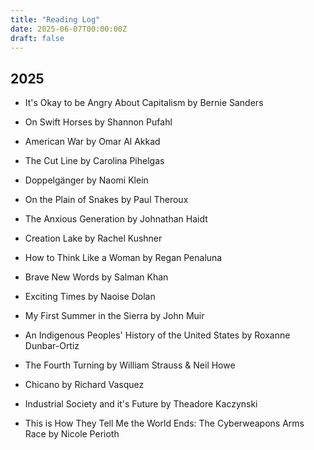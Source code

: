 ```yaml
---
title: "Reading Log"
date: 2025-06-07T00:00:00Z
draft: false
---
```


## 2025

- It's Okay to be Angry About Capitalism by Bernie Sanders

- On Swift Horses by Shannon Pufahl

- American War by Omar Al Akkad 

- The Cut Line by Carolina Pihelgas

- Doppelgänger by Naomi Klein

- On the Plain of Snakes by Paul Theroux

- The Anxious Generation by Johnathan Haidt

- Creation Lake by Rachel Kushner

- How to Think Like a Woman by Regan Penaluna

- Brave New Words by Salman Khan

- Exciting Times by Naoise Dolan

- My First Summer in the Sierra by John Muir

- An Indigenous Peoples' History of the United States by Roxanne Dunbar-Ortiz

- The Fourth Turning by William Strauss & Neil Howe

- Chicano by Richard Vasquez

- Industrial Society and it's Future by Theadore Kaczynski

- This is How They Tell Me the World Ends: The Cyberweapons Arms Race by Nicole Perioth


